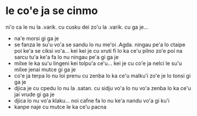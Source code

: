 # le co'e ja se cinmo
ni'o ca le nu la .varik. cu cusku dei zo'u la .varik. cu ga je...

* na'e morsi gi ga je
* se fanza le su'u vo'a se sandu lo nu me'oi .Agda. ningau pe'a lo ctaipe poi ke'a se ciksi vo'a... kei kei je cu xruti fi lo ka ce'u pilno zo'e poi na sarcu tu'a ke'a fa lo nu ningau pe'a gi ga je
* milxe le ka su'u lingeni kei tolpu'a ce'u... kei je cu co'e ja nelci le su'u milxe jenai mutce gi ga je
* co'e ja terpa lo nu loi prenu cu zenba lo ka ce'u malku'i zo'e je lo tonsi gi ga je
* djica je cu cpedu lo nu la .satan. cu sidju vo'a lo nu vo'a zenba lo ka ce'u jai vrude gi ga je
* djica lo nu vo'a klaku... noi cafne fa lo nu ke'a nandu vo'a gi ku'i
* kanpe naje cu mutce le ka ce'u pacna
